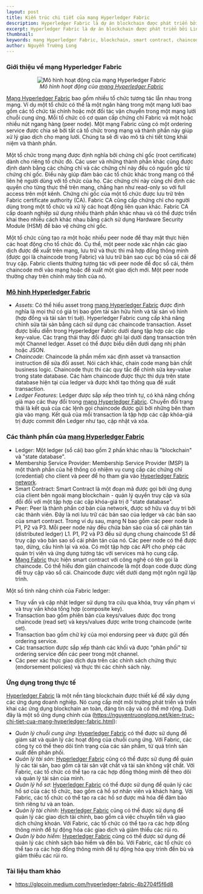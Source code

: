 ```yaml
---
layout: post
title: Kiến trúc chi tiết của mạng Hyperledger Fabric
description: Hyperledger Fabric là dự án blockchain được phát triển bởi Linux Foundation. Hyperledger Fabric được thiết kế như một nền tảng để phát triển các ứng dụng có kiến trúc module, cho phép nhiều tổ chức tương tác lẫn nhau trong mạng.
excerpt: Hyperledger Fabric là dự án blockchain được phát triển bởi Linux Foundation. Hyperledger Fabric được thiết kế như một nền tảng để phát triển các ứng dụng có kiến trúc module, cho phép nhiều tổ chức tương tác lẫn nhau trong mạng.
thumbnail: 
keywords: mạng Hyperledger Fabric, blockchain, smart contract, chaincode, Membership Service Provider, peer, ledger, Hyperledger
author: Nguyễn Trường Long
---
```



### Giới thiệu về mạng Hyperledger Fabric

<figure class="image">
<center>
  <img src="https://nguyentruonglong.net/images/HyperledgerFabricWorkFlow.png" alt="Mô hình hoạt động của mạng Hyperledger Fabric">
  <figcaption>
	  <i>Mô hình hoạt động của <a href="https://nguyentruonglong.net/kien-truc-chi-tiet-cua-mang-hyperledger-fabric.html" target="_blank">mạng Hyperledger Fabric</a></i>
  </figcaption>
</center>
</figure>

[Mạng Hyperledger Fabric](https://nguyentruonglong.net/kien-truc-chi-tiet-cua-mang-hyperledger-fabric.html) bao gồm nhiều tổ chức tương tác lẫn nhau trong mạng. Ví dụ một tổ chức có thể là một ngân hàng trong một mạng lưới bao gồm các tổ chức tài chính hoặc một đối tác vận chuyển trong một mạng lưới chuỗi cung ứng. Mỗi tổ chức có cơ quan cấp chứng chỉ Fabric và một hoặc nhiều nút ngang hàng (peer node). Một mạng Fabric cũng có một ordering service được chia sẻ bởi tất cả tổ chức trong mạng và thành phần này giúp xử lý giao dịch cho mạng lưới. Chúng ta sẽ đi vào mô tả chi tiết từng khái niệm và thành phần.

Một tổ chức trong mạng được định nghĩa bởi chứng chỉ gốc (root certificate) dành cho riêng tổ chức đó. Các user và những thành phần khác cũng được định danh bằng các chứng chỉ và các chứng chỉ này đều có nguồn gốc từ chứng chỉ gốc. Điều này giúp đảm bảo các tổ chức khác trong mạng có thể liên hệ người dùng với tổ chức của họ. Các chứng chỉ này cũng chỉ định các quyền cho từng thực thể trên mạng, chẳng hạn như read-only so với full access trên một kênh.
Chứng chỉ gốc của một tổ chức được lưu trữ trên Fabric certificate authority (CA). Fabric CA cũng cấp chứng chỉ cho người dùng trong một tổ chức và xử lý các hoạt động liên quan khác. Fabric CA cấp doanh nghiệp sử dụng nhiều thành phần khác nhau và có thể được triển khai theo nhiều cách khác nhau bằng cách sử dụng Hardware Security Module (HSM) để bảo vệ chứng chỉ gốc.

Một tổ chức cũng tạo ra một hoặc nhiều peer node để thay mặt thực hiện các hoạt động cho tổ chức đó. Cụ thể, một peer node xác nhận các giao dịch được đề xuất trên mạng, lưu trữ và thực thi mã hợp đồng thông minh (được gọi là chaincode trong Fabric) và lưu trữ bản sao cục bộ của sổ cái để truy cập. Fabric clients thường tương tác với peer node để đọc sổ cái, thêm chaincode mới vào mạng hoặc đề xuất một giao dịch mới. Một peer node thường chạy trên chính máy tính của nó.

### [Mô hình Hyperledger Fabric](https://nguyentruonglong.net/kien-truc-chi-tiet-cua-mang-hyperledger-fabric.html)

- <i>Assets</i>: Có thể hiểu asset trong [mạng Hyperledger Fabric](https://nguyentruonglong.net/kien-truc-chi-tiet-cua-mang-hyperledger-fabric.html) được định nghĩa là mọi thứ có giá trị bao gồm tài sản hữu hình và tài sản vô hình (hợp đồng và tài sản trí tuệ). Hyperledger Fabric cung cấp khả năng chỉnh sửa tài sản bằng cách sử dụng các chaincode transaction. Asset được biểu diễn trong Hyperledger Fabric dưới dạng tập hợp các cặp key-value. Các trạng thái thay đổi được ghi lại dưới dạng transaction trên một Channel ledger. Asset có thể được biểu diễn dưới dạng nhị phân hoặc JSON.
- <i>Chaincode</i>: Chaincode là phần mềm xác định asset và transaction instruction để sửa đổi asset. Nói cách khác, chain code mang bản chất business logic. Chaincode thực thi các quy tắc để chỉnh sửa key-value trong state database. Các hàm chaincode được thực thi dựa trên state database hiện tại của ledger và được khởi tạo thông qua đề xuất transaction.
- <i>Ledger Features</i>: Ledger được sắp xếp theo trình tự, có khả năng chống giả mạo các thay đổi trong [mạng Hyperledger Fabric](https://nguyentruonglong.net/kien-truc-chi-tiet-cua-mang-hyperledger-fabric.html). Chuyển đổi trạng thái là kết quả của các lệnh gọi chaincode được gửi bởi những bên tham gia vào mạng. Kết quả của mỗi transaction là tập hợp các cặp khóa-giá trị được commit đến Ledger như tạo, cập nhật và xóa.

### Các thành phần của [mạng Hyperledger Fabric](https://nguyentruonglong.net/kien-truc-chi-tiet-cua-mang-hyperledger-fabric.html)

- Ledger: Một ledger (sổ cái) bao gồm 2 phần khác nhau là "blockchain" và "state database".
- Membership Service Provider: Membership Service Provider (MSP) là một thành phần của hệ thống có nhiệm vụ cung cấp các chứng chỉ (credential) cho client và peer để họ tham gia vào [Hyperledger Fabric network](https://nguyentruonglong.net/kien-truc-chi-tiet-cua-mang-hyperledger-fabric.html).
- Smart Contract: Smart Contract là một đoạn mã được gọi bởi ứng dụng của client bên ngoài mạng blockchain - quản lý quyền truy cập và sửa đổi đối với một tập hợp các cặp khóa-giá trị ở "state database".
- Peer: Peer là thành phần cơ bản của network, được sở hữu và duy trì bởi các thành viên. Đây là nơi lưu trữ các bản sao của ledger và các bản sao của smart contract. Trong ví dụ sau, mạng N bao gồm các peer node là P1, P2 và P3. Mỗi peer node này đều chứa bản sảo của sổ cái phân tán (distributed ledger) L1. P1, P2 và P3 đều sử dụng chung chaincode S1 để truy cập vào bản sao sổ cái phân tán của nó. Các peer node có thể được tạo, dừng, cấu hình lại và xóa. Có một tập hợp các API cho phép các quản trị viên và ứng dụng tương tác với services mà họ cung cấp.
- [Mạng Fabric](https://nguyentruonglong.net/kien-truc-chi-tiet-cua-mang-hyperledger-fabric.html) thực hiện smart contract với công nghệ có tên gọi là chaincode. Có thể hiểu đơn giản chaincode là một đoạn code được dùng để truy cập vào sổ cái. Chaincode được viết dưới dạng một ngôn ngữ lập trình.

Một số tính năng chính của Fabric ledger:
-	Truy vấn và cập nhật ledger sử dụng tra cứu qua khóa, truy vấn phạm vi và truy vấn khóa tổng hợp (composite key).
-	Transaction bao gồm phiên bản của keys/values được đọc trong chaincode (read set) và keys/values được write trong chaincode (write set).
-	Transaction bao gồm chữ ký của mọi endorsing peer và được gửi đến ordering service.
-	Các transaction được sắp xếp thành các khối và được "phân phối" từ ordering service đến các peer trong một channel.
-	Các peer xác thực giao dịch dựa trên các chính sách chứng thực (endorsement policies) và thực thi các chính sách này.

### Ứng dụng trong thực tế

[Hyperledger Fabric](https://nguyentruonglong.net/kien-truc-chi-tiet-cua-mang-hyperledger-fabric.html) là một nền tảng blockchain được thiết kế để xây dựng các ứng dụng doanh nghiệp. Nó cung cấp một môi trường phát triển và triển khai các ứng dụng blockchain an toàn, đáng tin cậy và có thể mở rộng. Dưới đây là một số ứng dụng chính của (https://nguyentruonglong.net/kien-truc-chi-tiet-cua-mang-hyperledger-fabric.html):

 - <i>Quản lý chuỗi cung ứng</i>: [Hyperledger Fabric](https://nguyentruonglong.net/kien-truc-chi-tiet-cua-mang-hyperledger-fabric.html) có thể được sử dụng để giám sát và quản lý các hoạt động của chuỗi cung ứng. Với Fabric, các công ty có thể theo dõi tình trạng của các sản phẩm, từ quá trình sản xuất đến phân phối.
 - <i>Quản lý tài sản</i>: [Hyperledger Fabric](https://nguyentruonglong.net/kien-truc-chi-tiet-cua-mang-hyperledger-fabric.html) cũng có thể được sử dụng để quản lý các tài sản, bao gồm cả tài sản vật chất và tài sản không vật chất. Với Fabric, các tổ chức có thể tạo ra các hợp đồng thông minh để theo dõi và quản lý tài sản của mình.
 - <i>Quản lý hồ sơ</i>: [Hyperledger Fabric](https://nguyentruonglong.net/kien-truc-chi-tiet-cua-mang-hyperledger-fabric.html) có thể được sử dụng để quản lý các hồ sơ của các tổ chức, bao gồm cả hồ sơ nhân viên và khách hàng. Với Fabric, các tổ chức có thể tạo ra các hồ sơ được mã hóa để đảm bảo tính riêng tư và an toàn.
 - <i>Quản lý tài chính</i>: [Hyperledger Fabric](https://nguyentruonglong.net/kien-truc-chi-tiet-cua-mang-hyperledger-fabric.html) cũng có thể được sử dụng để quản lý các giao dịch tài chính, bao gồm cả việc chuyển tiền và giao dịch chứng khoán. Với Fabric, các tổ chức có thể tạo ra các hợp đồng thông minh để tự động hóa các giao dịch và giảm thiểu các rủi ro.
 - <i>Quản lý bảo hiểm</i>: [Hyperledger Fabric](https://nguyentruonglong.net/kien-truc-chi-tiet-cua-mang-hyperledger-fabric.html) cũng có thể được sử dụng để quản lý các chính sách bảo hiểm và đền bù. Với Fabric, các tổ chức có thể tạo ra các hợp đồng thông minh để tự động hóa quy trình đền bù và giảm thiểu các rủi ro.

### Tài liệu tham khảo

* <a href="https://glpcoin.medium.com/hyperledger-fabric-4b2704f5f6d8" target="_blank">https://glpcoin.medium.com/hyperledger-fabric-4b2704f5f6d8</a>

